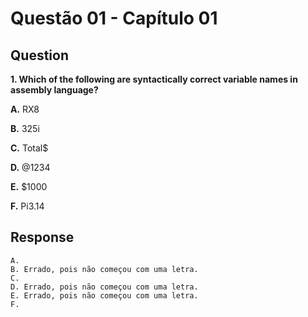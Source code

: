 # Questão 01 - Capítulo 01

## Question

**<p>1. Which of the following are syntactically correct variable names in assembly language?</p>**
**<p>A.** RX8</p>
**<p>B.** 325i</p>
**<p>C.** Total$</p>
**<p>D.** @1234</p>
**<p>E.** $1000</p>
**<p>F.** Pi3.14</p>

## Response

```
A. 
B. Errado, pois não começou com uma letra.
C. 
D. Errado, pois não começou com uma letra.
E. Errado, pois não começou com uma letra.
F.
```
